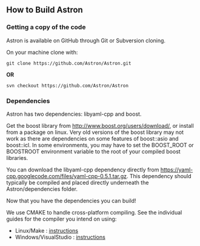 How to Build Astron
------------------------

### Getting a copy of the code ###
Astron is available on GitHub through Git or Subversion cloning.

On your machine clone with:

    git clone https://github.com/Astron/Astron.git

**OR**

    svn checkout https://github.com/Astron/Astron



### Dependencies ###
Astron has two dependencies: libyaml-cpp and boost.

Get the boost library from http://www.boost.org/users/download/, or install from a package on linux.  Very old versions of the boost library may not work as there are dependencies on some features of boost::asio and boost::icl.
In some environments, you may have to set the BOOST_ROOT or BOOSTROOT environment variable to the root of your compiled boost libraries.

You can download the libyaml-cpp dependency directly from https://yaml-cpp.googlecode.com/files/yaml-cpp-0.5.1.tar.gz.  This dependency should typically be compiled and placed directly underneath the Astron/dependencies folder.

Now that you have the dependencies you can build!

We use CMAKE to handle cross-platform compiling.
See the individual guides for the compiler you intend on using:

 - Linux/Make : [instructions](linux-gnu-make.md)
 - Windows/VisualStudio : [instructions](windows-visualstudio.md)
